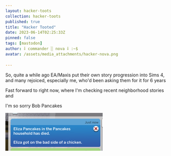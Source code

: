 ```yaml
---
layout: hacker-toots
collection: hacker-toots
published: true
title: "Hacker Tooted"
date: 2023-06-14T02:25:33Z
pinned: false
tags: [mastodon]
author: ⸸ commander ░ nova ⸸ :~$
avatar: /assets/media_attachments/hacker-nova.png

---
```


<p>So, quite a while ago EA/Maxis put their own story progression into Sims 4, and many rejoiced, especially me, who&#39;d been asking them for it for 6 years</p><p>Fast forward to right now, where I&#39;m checking recent neighborhood stories and</p><p>I&#39;m so sorry Bob Pancakes</p>

![media](/assets/media_attachments/files/110/540/195/891/434/459/original/7960d0638679bee5.png)
